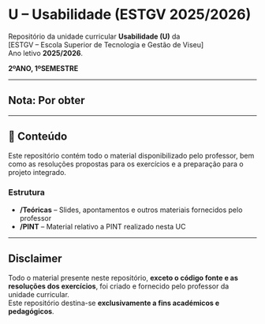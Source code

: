 # U – Usabilidade (ESTGV 2025/2026)

Repositório da unidade curricular **Usabilidade (U)** da  
[ESTGV – Escola Superior de Tecnologia e Gestão de Viseu]  
Ano letivo **2025/2026**.

**2ºANO, 1ºSEMESTRE**

---

## Nota: Por obter

---

## 📂 Conteúdo

Este repositório contém todo o material disponibilizado pelo professor, bem como as resoluções propostas para os exercícios e a preparação para o projeto integrado.

### Estrutura

- **/Teóricas** – Slides, apontamentos e outros materiais fornecidos pelo professor  
- **/PINT** – Material relativo a PINT realizado nesta UC

---

## Disclaimer

Todo o material presente neste repositório, **exceto o código fonte e as resoluções dos exercícios**, foi criado e fornecido pelo professor da unidade curricular.  
Este repositório destina-se **exclusivamente a fins académicos e pedagógicos**.  
